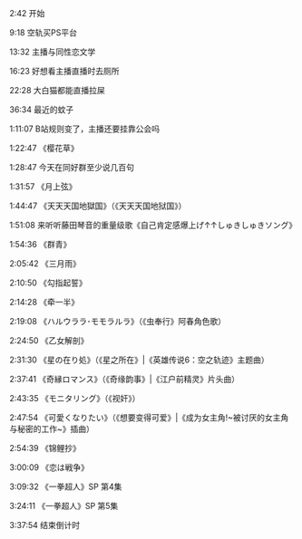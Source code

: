 2:42 开始

9:18 空轨买PS平台

13:32 主播与同性恋文学

16:23 好想看主播直播时去厕所

22:28 大白猫都能直播拉屎

36:34 最近的蚊子

1:11:07 B站规则变了，主播还要挂靠公会吗

1:22:47 《樱花草》

1:28:47 今天在同好群至少说几百句

1:31:57 《月上弦》

1:44:47 《天天天国地獄国》（《天天天国地狱国》）

1:51:08 来听听藤田琴音的重量级歌《自己肯定感爆上げ↑↑しゅきしゅきソング》

1:54:36 《群青》

2:05:42 《三月雨》

2:10:50 《勾指起誓》

2:14:28 《牵一半》

2:19:08 《ハルウララ･モモラルラ》（《虫奉行》阿春角色歌）

2:24:50 《乙女解剖》

2:31:30 《星の在り処》（《星之所在》|《英雄传说6：空之轨迹》主题曲）

2:37:41 《奇縁ロマンス》（《奇缘韵事》|《江户前精灵》片头曲）

2:43:35 《モニタリング》（《视奸》）

2:47:54 《可愛くなりたい》（《想要变得可爱》|《成为女主角!~被讨厌的女主角与秘密的工作~》插曲）

2:54:39 《锦鲤抄》

3:00:09 《恋は戦争》

3:09:32 《一拳超人》SP 第4集

3:24:11 《一拳超人》SP 第5集

3:37:54 结束倒计时